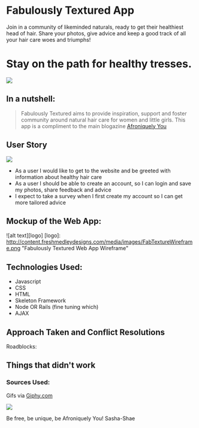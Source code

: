 # Fabulously Textured App
Join in a community of likeminded naturals, ready to get their healthiest head of hair. Share your photos, give advice and keep a good track of all your hair care woes and triumphs!

# Stay on the path for healthy tresses.
![](http://i.giphy.com/3o6ZtdDFk90KVFDrbO.gif)


## In a nutshell: 
> Fabulously Textured aims to provide inspiration, support and foster community around natural hair care for women and little girls. This app is a compliment to the main blogazine [Afroniquely You](http://afroniquelyu.com)

## User Story
![](http://i.giphy.com/m6nZqf8bIZEGY.gif)

* As a user I would like to get to the website and be greeted with information about healthy hair care
* As a user I should be able to create an account, so I can login and save my photos, share feedback and advice
* I expect to take a survey when I first create my account so I can get more tailored advice

## Mockup of the Web App:

![alt text][logo]
[logo]: http://content.freshmedleydesigns.com/media/images/FabTextureWireframe.png "Fabulously Textured Web App Wireframe"

## Technologies Used:
* Javascript
* CSS
* HTML
* Skeleton Framework
* Node OR Rails (fine tuning which)
* AJAX

## Approach Taken and Conflict Resolutions


Roadblocks: 

## Things that didn't work


### Sources Used:
Gifs via [Giphy.com](http://Giphy.com)

![]( http://i.giphy.com/wpKsEIRY8t2M0.gif)

Be free, be unique, be Afroniquely You!
Sasha-Shae

